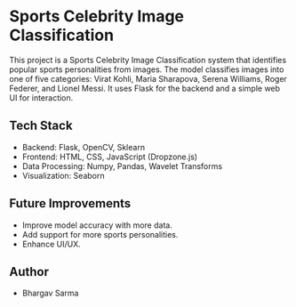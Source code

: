 # Sports Celebrity Image Classification

This project is a Sports Celebrity Image Classification system that identifies popular sports personalities from images. The model classifies images into one of five categories: Virat Kohli, Maria Sharapova, Serena Williams, Roger Federer, and Lionel Messi. It uses Flask for the backend and a simple web UI for interaction.

## Tech Stack
- Backend: Flask, OpenCV, Sklearn
- Frontend: HTML, CSS, JavaScript (Dropzone.js)
- Data Processing: Numpy, Pandas, Wavelet Transforms
- Visualization: Seaborn

## Future Improvements
- Improve model accuracy with more data.
- Add support for more sports personalities.
- Enhance UI/UX.

## Author
- Bhargav Sarma
